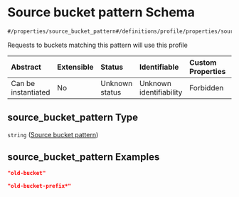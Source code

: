 # Source bucket pattern Schema

```txt
#/properties/source_bucket_pattern#/definitions/profile/properties/source_bucket_pattern
```

Requests to buckets matching this pattern will use this profile

| Abstract            | Extensible | Status         | Identifiable            | Custom Properties | Additional Properties | Access Restrictions | Defined In                                                                         |
| :------------------ | :--------- | :------------- | :---------------------- | :---------------- | :-------------------- | :------------------ | :--------------------------------------------------------------------------------- |
| Can be instantiated | No         | Unknown status | Unknown identifiability | Forbidden         | Allowed               | none                | [profiles.schema.json*](../schema/out/profiles.schema.json "open original schema") |

## source_bucket_pattern Type

`string` ([Source bucket pattern](profiles-definitions-profile-properties-source-bucket-pattern.md))

## source_bucket_pattern Examples

```json
"old-bucket"
```

```json
"old-bucket-prefix*"
```
